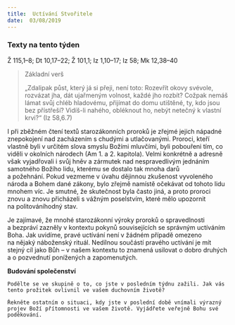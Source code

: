 ```yaml
---
title:  Uctívání Stvořitele
date:  03/08/2019
---
```


### Texty na tento týden
Ž 115,1–8; Dt 10,17–22; Ž 101,1; Iz 1,10–17; Iz 58; Mk 12,38–40

> <p>Základní verš</p>
> „Zdalipak půst, který já si přeji, není toto: Rozevřít okovy svévole, rozvázat jha, dát ujařmeným volnost, každé jho rozbít? Cožpak nemáš lámat svůj chléb hladovému, přijímat do domu utištěné, ty, kdo jsou bez přístřeší? Vidíš-li nahého, obléknout ho, nebýt netečný k vlastní krvi?“ (Iz 58,6.7)

I při zběžném čtení textů starozákonních proroků je zřejmé jejich nápadné znepokojení nad zacházením s chudými a utlačovanými. Proroci, kteří vlastně byli v určitém slova smyslu Božími mluvčími, byli pobouřeni tím, co viděli v okolních národech (Am 1. a 2. kapitola). Velmi konkrétně a adresně však vyjadřovali i svůj hněv a zármutek nad nespravedlivým jednáním samotného Božího lidu, kterému se dostalo tak mnoha darů a požehnání. Pokud vezmeme v úvahu dějinnou zkušenost vyvoleného národa a Bohem dané zákony, bylo zřejmě namístě očekávat od tohoto lidu mnohem víc. Je smutné, že skutečnost byla často jiná, a proto proroci znovu a znovu přicházeli s vážným poselstvím, které mělo upozornit na politováníhodný stav.

Je zajímavé, že mnohé starozákonní výroky proroků o spravedlnosti a bezpráví zazněly v kontextu pokynů souvisejících se správným uctíváním Boha. Jak uvidíme, pravé uctívání není v žádném případě omezeno na nějaký náboženský rituál. Nedílnou součástí pravého uctívání je mít stejný cíl jako Bůh – v našem kontextu to znamená usilovat o dobro druhých a o pozvednutí ponížených a zapomenutých.

**Budování společenství**

`Podělte se ve skupině o to, co jste v posledním týdnu zažili. Jak vás tento prožitek ovlivnil ve vašem duchovním životě?`

`Řekněte ostatním o situaci, kdy jste v poslední době vnímali výrazný projev Boží přítomnosti ve vašem životě. Vyjádřete veřejně Bohu své poděkování.`